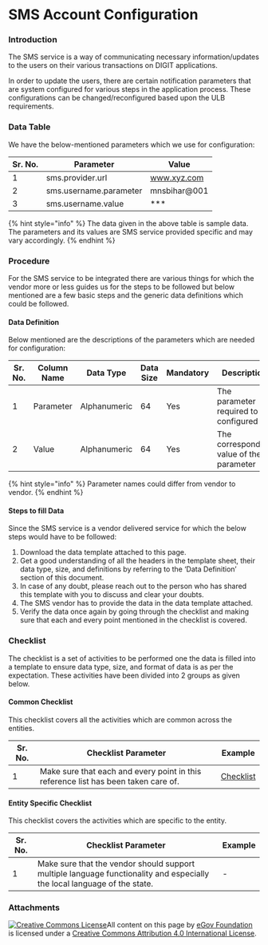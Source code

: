 # SMS Account Configuration

### Introduction

The SMS service is a way of communicating necessary information/updates to the users on their various transactions on DIGIT applications.

In order to update the users, there are certain notification parameters that are system configured for various steps in the application process. These configurations can be changed/reconfigured based upon the ULB requirements.

### Data Table

We have the below-mentioned parameters which we use for configuration:

| Sr. No. | Parameter              | Value        |
| ------- | ---------------------- | ------------ |
| 1       | sms.provider.url       | www.xyz.com  |
| 2       | sms.username.parameter | mnsbihar@001 |
| 3       | sms.username.value     | \*\*\*       |

{% hint style="info" %}
The data given in the above table is sample data. The parameters and its values are SMS service provided specific and may vary accordingly.
{% endhint %}

### Procedure

For the SMS service to be integrated there are various things for which the vendor more or less guides us for the steps to be followed but below mentioned are a few basic steps and the generic data definitions which could be followed.

#### Data Definition

Below mentioned are the descriptions of the parameters which are needed for configuration:

| Sr. No. | Column Name | Data Type    | Data Size | Mandatory | Description                              |
| ------- | ----------- | ------------ | --------- | --------- | ---------------------------------------- |
| 1       | Parameter   | Alphanumeric | 64        | Yes       | The parameter required to be configured  |
| 2       | Value       | Alphanumeric | 64        | Yes       | The corresponding value of the parameter |

{% hint style="info" %}
Parameter names could differ from vendor to vendor.
{% endhint %}

#### Steps to fill Data

Since the SMS service is a vendor delivered service for which the below steps would have to be followed:

1. Download the data template attached to this page.
2. Get a good understanding of all the headers in the template sheet, their data type, size, and definitions by referring to the ‘Data Definition’ section of this document.
3. In case of any doubt, please reach out to the person who has shared this template with you to discuss and clear your doubts.
4. The SMS vendor has to provide the data in the data template attached.
5. Verify the data once again by going through the checklist and making sure that each and every point mentioned in the checklist is covered.

### Checklist

The checklist is a set of activities to be performed one the data is filled into a template to ensure data type, size, and format of data is as per the expectation. These activities have been divided into 2 groups as given below.

#### Common Checklist

This checklist covers all the activities which are common across the entities.

| Sr. No. | Checklist Parameter                                                                | Example                                                    |
| ------- | ---------------------------------------------------------------------------------- | ---------------------------------------------------------- |
| 1       | Make sure that each and every point in this reference list has been taken care of. | [Checklist](../../module-setup/common-config/checklist.md) |

#### Entity Specific Checklist

This checklist covers the activities which are specific to the entity.

| Sr. No. | Checklist Parameter                                                                                                      | Example |
| ------- | ------------------------------------------------------------------------------------------------------------------------ | ------- |
| 1       | Make sure that the vendor should support multiple language functionality and especially the local language of the state. | -       |

### Attachments

[![Creative Commons License](https://i.creativecommons.org/l/by/4.0/80x15.png)](http://creativecommons.org/licenses/by/4.0/)All content on this page by [eGov Foundation ](https://egov.org.in/)is licensed under a [Creative Commons Attribution 4.0 International License](http://creativecommons.org/licenses/by/4.0/).

